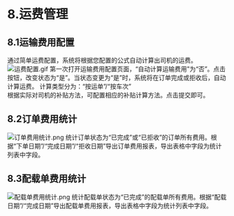 # 8.运费管理

## 8.1运输费用配置
通过简单运费配置，系统将根据您配置的公式自动计算出司机的运费。
![运费配置.gif](https://i.loli.net/2019/01/15/5c3da7dd53f2f.gif)
第一次打开运输费用配置页面，“自动计算运输费用”为“否”。点击按钮，改变状态为“是”。当状态变更为“是”时，系统将在订单完成或拒收后，自动计算运费。
计算类型分为：“按运单”/“按车次”   
根据实际对司机的补贴方法，可配置相应的补贴计算方法。点击提交即可。
## 8.2订单费用统计
![订单费用统计.png](https://i.loli.net/2019/01/15/5c3da9185e2ff.png)
统计订单状态为“已完成”或“已拒收”的订单所有费用。根据“下单日期”/“完成日期”/“拒收日期”导出订单费用报表，导出表格中字段为统计列表中字段。
## 8.3配载单费用统计
![配载单费用统计.png](https://i.loli.net/2019/01/15/5c3da9185c3eb.png)
统计配载单状态为“已完成”的配载单所有费用。根据“配载日期”/“完成日期”导出配载单费用报表，导出表格中字段为统计列表中字段。
